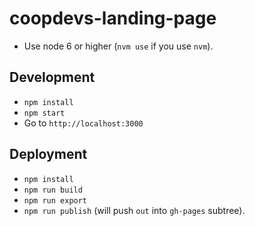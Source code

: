 # coopdevs-landing-page

- Use node 6 or higher (`nvm use` if you use `nvm`).

## Development

- `npm install`
- `npm start`
- Go to `http://localhost:3000`

## Deployment

- `npm install`
- `npm run build`
- `npm run export`
- `npm run publish` (will push `out` into `gh-pages` subtree).
